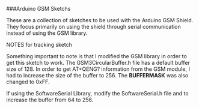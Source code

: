 ###Arduino GSM Sketchs

These are a collection of sketches to be used with the Arduino GSM Shield.  They focus primarily on using the shield through serial communication instead of using the GSM library.  

NOTES for tracking sketch

Something important to note is that I modified the GSM library in order to get this sketch to work.  The GSM3CircularBuffer.h file has a default buffer size of 128.  In order to get AT+QENG? information from the GSM module, I had to increase the size of the buffer to 256.  The __BUFFERMASK__ was also changed to 0xFF.

If using the SoftwareSerial Library, modify the SoftwareSerial.h file and to increase the buffer from 64 to 256.
